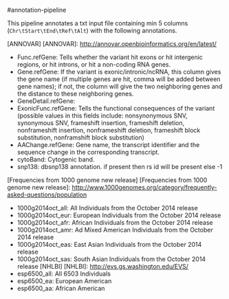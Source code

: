 #annotation-pipeline

This pipeline annotates a txt input file containing min 5 columns (`Chr\tStart\tEnd\tRef\tAlt`) with the following annotations.

[ANNOVAR]
[ANNOVAR]: http://annovar.openbioinformatics.org/en/latest/
- Func.refGene:	Tells whether the variant hit exons or hit intergenic regions, or hit introns, or hit a non-coding RNA genes.
- Gene.refGene:	If the variant is exonic/intronic/ncRNA, this column gives the gene name (if multiple genes are hit, comma will be added between gene names); if not, the column will give the two neighboring genes and the distance to these neighboring genes.
- GeneDetail.refGene: 
- ExonicFunc.refGene:	Tells the functional consequences of the variant (possible values in this fields include: nonsynonymous SNV, synonymous SNV, frameshift insertion, frameshift deletion, nonframeshift insertion, nonframeshift deletion, frameshift block substitution, nonframshift block substitution)
- AAChange.refGene:	Gene name, the transcript identifier and the sequence change in the corresponding transcript. 
- cytoBand: Cytogenic band.
- snp138:	dbsnp138 annotation. if present then rs id will be present else -1

[Frequencies from 1000 genome new release]
[Frequencies from 1000 genome new release]: http://www.1000genomes.org/category/frequently-asked-questions/population
- 1000g2014oct_all: All Individuals from the October 2014 release
- 1000g2014oct_eur: European Individuals from the October 2014 release
- 1000g2014oct_afr: African Individuals from the October 2014 release
- 1000g2014oct_amr: Ad Mixed American Individuals from the October 2014 release
- 1000g2014oct_eas: East Asian Individuals from the October 2014 release
- 1000g2014oct_sas: South Asian Individuals from the October 2014 release
[NHLBI]
[NHLBI]: http://evs.gs.washington.edu/EVS/
- esp6500_all: All 6503 Individuals
- esp6500_ea: European American
- esp6500_aa: African American
